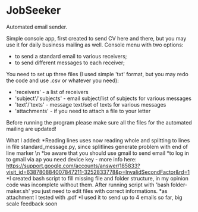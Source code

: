 # JobSeeker
Automated email sender.


Simple console app, first created to send CV here and there, but you may use it for daily business mailing as well.
Console menu with two options: 
- to send a standard email to various receivers;
- to send different messages to each receiver;

You need to set up three files (I used simple 'txt' format, but you may redo the code and use .csv or whatever you need):
- 'receivers' - a list of receivers
- 'subject'/'subjects' - email subject/list of subjects for various messages
- 'text'/'texts' - message text/set of texts for various messages
- 'attachments' - if you need to attach a file to your letter

Before running the program please make sure all the files for the automated mailing are updated!

What I added:
*Reading lines uses now reading whole and splitting to lines in file standard_message.py, since splitlines generate problem with end of line marker \n
*be aware that you should use gmail to send email
*to log in to gmail via ap you need device key - more info here: https://support.google.com/accounts/answer/185833?visit_id=638780884007847211-3252833778&p=InvalidSecondFactor&rd=1
*I created bash script to fill missing file and folder structure, in my opinion code was incomplete without them. After running script with 'bash folder-maker.sh' you just need to edit files with correct informations.
*as attachment I tested with .pdf
*I used it to send up to 4 emails so far, big scale feedback soon